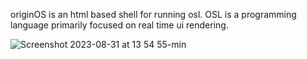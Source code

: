originOS is an html based shell for running osl. OSL is a programming language primarily focused on real time ui rendering.

![Screenshot 2023-08-31 at 13 54 55-min](https://github.com/Mistium/Origin-OS/assets/92952823/381b4e72-7bb9-4dfe-91cf-ac32f2bb1912)
